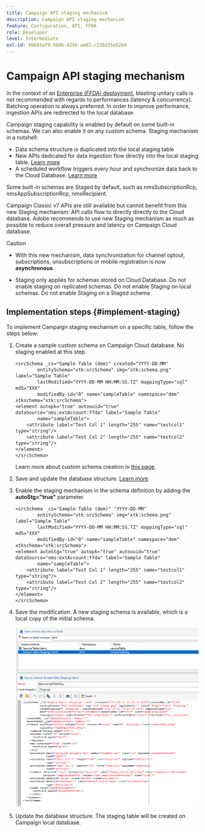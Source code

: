 ```yaml
---
title: Campaign API staging mechanism
description: Campaign API staging mechanism
feature: Configuration, API, FFDA
role: Developer
level: Intermediate
exl-id: 96693af9-50db-4298-ae02-c238d35e52b4
---
```

# Campaign API staging mechanism

In the context of an [Enterprise (FFDA) deployment](enterprise-deployment.md), blasting unitary calls is not recommended with regards to performances (latency & concurrency). Batching operation is always preferred. In order to improve performance, ingestion APIs are redirected to the local database.

Campaign staging capability is enabled by default on some built-in schemas. We can also enable it on any custom schema. Staging mechanism in a nutshell:

* Data schema structure is duplicated into the local staging table
* New APIs dedicated for data ingestion flow directly into the local staging table. [Learn more](new-apis.md)
* A scheduled workflow triggers every hour and synchronize data back to the Cloud Database. [Learn more](replication.md)

Some built-in schemas are Staged by default, such as nmsSubscriptionRcp, nmsAppSubscriptionRcp, nmsRecipient.

Campaign Classic v7 APIs are still available but cannot benefit from this new Staging mechanism: API calls flow to directly directly to the Cloud database. Adobe recommends to use new Staging mechanism as much as possible to reduce overall pressure and latency on Campaign Cloud database. 

>[!CAUTION]
>
>* With this new mechanism, data synchronization for channel optout, subscriptions, unsubscriptions or mobile registration is now **asynchronous**.
>
>* Staging only applies for schemas stored on Cloud Database. Do not enable staging on replicated schemas. Do not enable Staging on local schemas. Do not enable Staging on a Staged schema
>

## Implementation steps {#implement-staging}

To implement Campaign staging mechanism on a specific table, follow the steps below:

1. Create a sample custom schema on Campaign Cloud database. No staging enabled at this step.

    ```
    <srcSchema _cs="Sample Table (dem)" created="YYYY-DD-MM"
            entitySchema="xtk:srcSchema" img="xtk:schema.png" label="Sample Table"
            lastModified="YYYY-DD-MM HH:MM:SS.TZ" mappingType="sql" md5="XXX"
            modifiedBy-id="0" name="sampleTable" namespace="dem" xtkschema="xtk:srcSchema">
    <element autopk="true" autouuid="true" dataSource="nms:extAccount:ffda" label="Sample Table"
            name="sampleTable">
        <attribute label="Test Col 1" length="255" name="testcol1" type="string"/>
        <attribute label="Test Col 2" length="255" name="testcol2" type="string"/>
    </element>
    </srcSchema>
    ```

    Learn more about custom schema creation in [this page](../dev/create-schema.md).

1. Save and update the database structure.  [Learn more](../dev/update-database-structure.md)

1. Enable the staging mechanism in the schema definition by adding the **autoStg="true"** parameter.

    ```
    <srcSchema _cs="Sample Table (dem)" "YYYY-DD-MM"
            entitySchema="xtk:srcSchema" img="xtk:schema.png" label="Sample Table"
            lastModified="YYYY-DD-MM HH:MM:SS.TZ" mappingType="sql" md5="XXX"
            modifiedBy-id="0" name="sampleTable" namespace="dem" xtkschema="xtk:srcSchema">
    <element autoStg="true" autopk="true" autouuid="true" dataSource="nms:extAccount:ffda" label="Sample Table"
            name="sampleTable">
        <attribute label="Test Col 1" length="255" name="testcol1" type="string"/>
        <attribute label="Test Col 2" length="255" name="testcol2" type="string"/>
    </element>
    </srcSchema>
    ```

1. Save the modification. A new staging schema is available, which is a local copy of the initial schema.

    ![](assets/staging-mechanism.png)

1. Update the database structure. The staging table will be created on Campaign local database.
